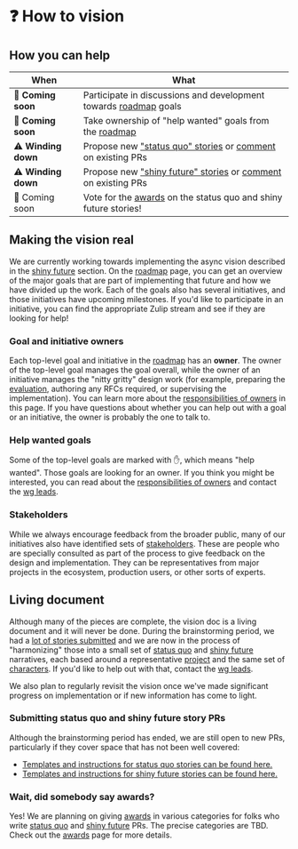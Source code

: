 # ❓ How to vision

## How you can help

| When | What |
| --- | --- |
| 🛑  **Coming soon** | Participate in discussions and development towards [roadmap] goals |
| 🛑  **Coming soon** | Take ownership of "help wanted" goals from the [roadmap] |
| ⚠️ **Winding down** | Propose new ["status quo" stories][hvsq] or [comment] on existing PRs |
| ⚠️ **Winding down** | Propose new ["shiny future" stories][hvsf] or [comment] on existing PRs |
| 🛑  Coming soon | Vote for the [awards] on the status quo and shiny future stories! |

## Making the vision real

We are currently working towards implementing the async vision described in the [shiny future] section. On the [roadmap] page, you can get an overview of the major goals that are part of implementing that future and how we have divided up the work. Each of the goals also has several initiatives, and those initiatives have upcoming milestones. If you'd like to participate in an initiative, you can find the appropriate Zulip stream and see if they are looking for help!

### Goal and initiative owners

Each top-level goal and initiative in the [roadmap] has an **owner**. The owner of the top-level goal manages the goal overall, while the owner of an initiative manages the "nitty gritty" design work (for example, preparing the [evaluation](./how_to_vision/evaluations.md), authoring any RFCs required, or supervising the implementation). You can learn more about the [responsibilities of owners](./how_to_vision/owners.md) in this page. If you have questions about whether you can help out with a goal or an initiative, the owner is probably the one to talk to.

[responsibilities of owners]: ./how_to_vision/owners.md

### Help wanted goals

Some of the top-level goals are marked with ✋, which means "help wanted". Those goals are looking for an owner. If you think you might be interested, you can read about the [responsibilities of owners] and contact the [wg leads].

### Stakeholders

While we always encourage feedback from the broader public, many of our initiatives also have identified sets of [stakeholders]. These are people who are specially consulted as part of the process to give feedback on the design and implementation. They can be representatives from major projects in the ecosystem, production users, or other sorts of experts.

[stakeholders]: ./how_to_vision/stakeholders.md

## Living document

Although many of the pieces are complete, the vision doc is a living document and it will never be done. During the brainstorming period, we had a [lot of stories submitted](./submitted_stories.md) and we are now in the process of "harmonizing" those into a small set of [status quo] and [shiny future] narratives, each based around a representative [project] and the same set of [characters]. If you'd like to help out with that, contact the [wg leads].

We also plan to regularly revisit the vision once we've made significant progress on implementation or if new information has come to light.

### Submitting status quo and shiny future story PRs

Although the brainstorming period has ended, we are still open to new PRs, particularly if they cover space that has not been well covered:

* [Templates and instructions for status quo stories can be found here.][hvsq] 
* [Templates and instructions for shiny future stories can be found here.][hvsf]

### Wait, did somebody say awards?

Yes! We are planning on giving [awards] in various categories for folks who write [status quo](./how_to_vision/status_quo.md) and [shiny future](./how_to_vision/shiny_future.md) PRs. The precise categories are TBD. Check out the [awards] page for more details.

 
[hvsq]: ./how_to_vision/status_quo.md
[hvsf]: ./how_to_vision/shiny_future.md
[Vote]: ./how_to_vision/awards.md
[Vote]: ./how_to_vision/awards.md#Vote
[comment]: ./how_to_vision/comment.md
[awards]: ./how_to_vision/awards.md
[wg leads]: ../welcome.md#leads
[repo]: https://github.com/rust-lang/wg-async-foundations
[open "status quo" issues]: https://github.com/rust-lang/wg-async-foundations/labels/status-quo-story-ideas
[roadmap]: ./roadmap.md
[status quo]: ./status_quo.md
[shiny future]: ./shiny_future.md
[project]: ./project.md
[characters]: ./characters.md